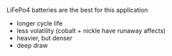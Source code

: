LiFePo4 batteries are the best for this application

- longer cycle life
- less volatility (cobalt + nickle have runaway affects)
- heavier, but denser
- deep draw
